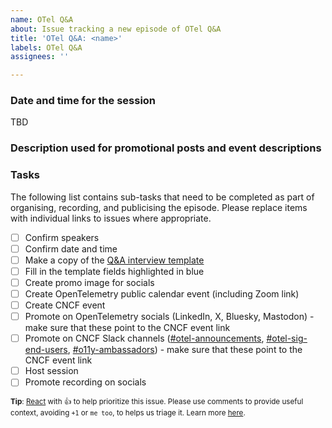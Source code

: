 ```yaml
---
name: OTel Q&A
about: Issue tracking a new episode of OTel Q&A
title: 'OTel Q&A: <name>'
labels: OTel Q&A
assignees: ''

---
```

<!-- Please remember to change the title of this issue by replacing <name> with the actual name for the session. This will be the title used in event invites -->

### Date and time for the session
<!-- Add here the proposed date for the event after it's been agreed -->

TBD

### Description used for promotional posts and event descriptions
<!-- Add here the main description that will be used in promotional posts and event invites -->

### Tasks
The following list contains sub-tasks that need to be completed as part of organising, recording, and publicising the episode. Please replace items with individual links to issues where appropriate.

- [ ] Confirm speakers
- [ ] Confirm date and time
- [ ] Make a copy of the [Q&A interview template](https://docs.google.com/document/d/1vi6NpSj3MvKTuNwFpE8toywHP0sWiH4bsE3AOWvgSwo/edit)
- [ ] Fill in the template fields highlighted in blue
- [ ] Create promo image for socials
- [ ] Create OpenTelemetry public calendar event (including Zoom link)
- [ ] Create CNCF event
- [ ] Promote on OpenTelemetry socials (LinkedIn, X, Bluesky, Mastodon) - make sure that these point to the CNCF event link
- [ ] Promote on CNCF Slack channels ([#otel-announcements](https://cloud-native.slack.com/archives/C049G9W5NQ7), [#otel-sig-end-users](https://cloud-native.slack.com/archives/C01RT3MSWGZ), [#o11y-ambassadors](https://cloud-native.slack.com/archives/C050WLWHV1U)) - make sure that these point to the CNCF event link
- [ ] Host session
- [ ] Promote recording on socials

<sub>**Tip**: [React](https://github.blog/news-insights/product-news/add-reactions-to-pull-requests-issues-and-comments/) with 👍 to help prioritize this issue. Please use comments to provide useful context, avoiding `+1` or `me too`, to helps us triage it. Learn more [here](https://opentelemetry.io/community/end-user/issue-participation/).</sub>
